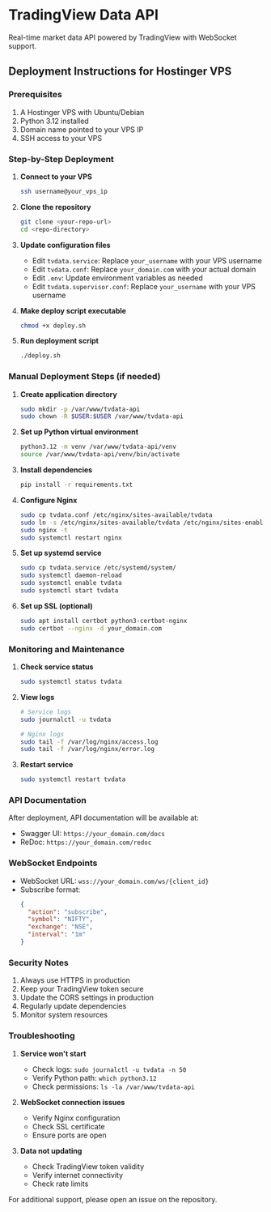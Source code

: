 # TradingView Data API

Real-time market data API powered by TradingView with WebSocket support.

## Deployment Instructions for Hostinger VPS

### Prerequisites

1. A Hostinger VPS with Ubuntu/Debian
2. Python 3.12 installed
3. Domain name pointed to your VPS IP
4. SSH access to your VPS

### Step-by-Step Deployment

1. **Connect to your VPS**
   ```bash
   ssh username@your_vps_ip
   ```

2. **Clone the repository**
   ```bash
   git clone <your-repo-url>
   cd <repo-directory>
   ```

3. **Update configuration files**
   - Edit `tvdata.service`: Replace `your_username` with your VPS username
   - Edit `tvdata.conf`: Replace `your_domain.com` with your actual domain
   - Edit `.env`: Update environment variables as needed
   - Edit `tvdata.supervisor.conf`: Replace `your_username` with your VPS username

4. **Make deploy script executable**
   ```bash
   chmod +x deploy.sh
   ```

5. **Run deployment script**
   ```bash
   ./deploy.sh
   ```

### Manual Deployment Steps (if needed)

1. **Create application directory**
   ```bash
   sudo mkdir -p /var/www/tvdata-api
   sudo chown -R $USER:$USER /var/www/tvdata-api
   ```

2. **Set up Python virtual environment**
   ```bash
   python3.12 -m venv /var/www/tvdata-api/venv
   source /var/www/tvdata-api/venv/bin/activate
   ```

3. **Install dependencies**
   ```bash
   pip install -r requirements.txt
   ```

4. **Configure Nginx**
   ```bash
   sudo cp tvdata.conf /etc/nginx/sites-available/tvdata
   sudo ln -s /etc/nginx/sites-available/tvdata /etc/nginx/sites-enabled/
   sudo nginx -t
   sudo systemctl restart nginx
   ```

5. **Set up systemd service**
   ```bash
   sudo cp tvdata.service /etc/systemd/system/
   sudo systemctl daemon-reload
   sudo systemctl enable tvdata
   sudo systemctl start tvdata
   ```

6. **Set up SSL (optional)**
   ```bash
   sudo apt install certbot python3-certbot-nginx
   sudo certbot --nginx -d your_domain.com
   ```

### Monitoring and Maintenance

1. **Check service status**
   ```bash
   sudo systemctl status tvdata
   ```

2. **View logs**
   ```bash
   # Service logs
   sudo journalctl -u tvdata
   
   # Nginx logs
   sudo tail -f /var/log/nginx/access.log
   sudo tail -f /var/log/nginx/error.log
   ```

3. **Restart service**
   ```bash
   sudo systemctl restart tvdata
   ```

### API Documentation

After deployment, API documentation will be available at:
- Swagger UI: `https://your_domain.com/docs`
- ReDoc: `https://your_domain.com/redoc`

### WebSocket Endpoints

- WebSocket URL: `wss://your_domain.com/ws/{client_id}`
- Subscribe format:
  ```json
  {
    "action": "subscribe",
    "symbol": "NIFTY",
    "exchange": "NSE",
    "interval": "1m"
  }
  ```

### Security Notes

1. Always use HTTPS in production
2. Keep your TradingView token secure
3. Update the CORS settings in production
4. Regularly update dependencies
5. Monitor system resources

### Troubleshooting

1. **Service won't start**
   - Check logs: `sudo journalctl -u tvdata -n 50`
   - Verify Python path: `which python3.12`
   - Check permissions: `ls -la /var/www/tvdata-api`

2. **WebSocket connection issues**
   - Verify Nginx configuration
   - Check SSL certificate
   - Ensure ports are open

3. **Data not updating**
   - Check TradingView token validity
   - Verify internet connectivity
   - Check rate limits

For additional support, please open an issue on the repository. 